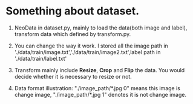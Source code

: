 # Something about dataset.
1. NeoData in dataset.py, mainly to load the data(both image and label), transform data which defined by transform.py.  

2. You can change the way it work. I stored all the image path in './data/train/image.txt','./data/train/image2.txt',label path in './data/train/label.txt'  

3. Transform mainly include **Resize**, **Crop** and **Flip** the data. You would decide whether it is necessary to resize or not.  

4. Data format illustration: "./image_path/\*.jpg 0" means this image is change image, "./image_path/\*.jpg 1" denotes it is not change image. 
